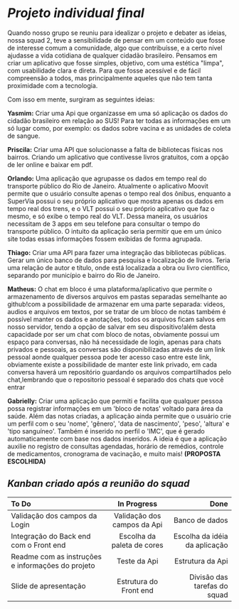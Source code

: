 # *Projeto individual final*

Quando nosso grupo se reuniu para idealizar o projeto e debater as ideias, nossa squad 2, teve a sensibilidade de pensar em um conteúdo
que fosse de interesse comum a comunidade, algo que contribuísse, e a certo nível ajudasse a vida cotidiana de qualquer cidadão brasileiro.
Pensamos em criar um aplicativo que fosse simples, objetivo, com uma estética "limpa", com usabilidade clara e direta. Para que fosse acessível e de
fácil compreensão a todos, mas principalmente aqueles que não tem tanta proximidade com a tecnologia.

Com isso em mente, surgiram as seguintes ideias:


**Yasmim:** Criar uma Api que organizasse em uma só aplicação os dados do cidadão brasileiro em relação ao SUS! Para ter todas as informações em um só lugar como, por exemplo: os dados sobre vacina e as unidades de coleta de sangue.

**Priscila:** Criar uma API que solucionasse a falta de bibliotecas físicas nos bairros. Criando um aplicativo que contivesse livros gratuitos, com a opção de ler online e baixar em pdf.

**Orlando:**   Uma aplicação que agrupasse os dados em tempo real do transporte público do Rio de Janeiro. Atualmente o aplicativo Moovit permite que o usuário consulte apenas o tempo real dos ônibus, enquanto a SuperVia possui o seu próprio aplicativo que mostra apenas os dados em tempo real dos trens, e o VLT possui o seu próprio aplicativo que faz o mesmo, e só exibe o tempo real do VLT. Dessa maneira, os usuários necessitam de 3 apps em seu telefone para consultar o tempo do transporte público. O intuito da aplicação seria permitir que em um único site todas essas informações fossem exibidas de forma agrupada.

**Thiago:** Criar uma API para fazer uma integração das bibliotecas públicas. Gerar um único banco de dados para pesquisa e localização de livros.
Teria uma relação de autor e título, onde está localizada a obra ou livro científico, separando por município e bairro do Rio de Janeiro.

**Matheus:**
O chat em bloco é uma plataforma/aplicativo que permite o armazenamento de diversos arquivos em pastas separadas semelhante ao github!com a possibilidade de armazenar em uma parte separada: videos, audios e arquivos em textos, por se tratar de um bloco de notas também é possível manter os dados e anotações, todos os arquivos ficam salvos em nosso servidor, tendo a opção de salvar em seu dispositivo!além desta capacidade por ser um chat com bloco de notas, obviamente possui um espaço para conversas, não há necessidade de login, apenas para chats privados e pessoais, as conversas são disponibilizadas através de um link pessoal aonde qualquer pessoa pode ter acesso caso entre este link, obviamente existe a possibilidade de manter este link privado, em cada conversa haverá um repositório guardando os arquivos compartilhados pelo chat,lembrando que o repositorio pessoal é separado dos chats que você entrar

**Gabrielly:** Criar uma aplicação que permiti e facilita que qualquer pessoa possa registrar informações em um 'bloco de notas' voltado para área da saúde.
Além das notas criadas, a aplicação ainda permite que o usuário crie um perfil com o seu 'nome', 'gênero', 'data de nascimento', 'peso', 'altura' e 'tipo sanguíneo'. Também é inserido no perfil o 'IMC', que é gerado automaticamente com base nos dados inseridos.
A ideia é que a aplicação auxilie no registro de consultas agendadas, horário de remédios, controle de medicamentos, cronograma de vacinação, e muito mais! **(PROPOSTA ESCOLHIDA)**


## *Kanban criado após a reunião do squad*
     
     
|    To Do  |  In Progress  |      Done |
| :------------ |      :---------------:|          -----:|
|Validação dos campos da Login |Validação dos campos da Api|Banco de dados |
|Integração do Back end com o Front end |Escolha da paleta de cores    |Escolha da idéia da aplicação |
|Readme com as instruções e informações do projeto |Teste da Api|Estrutura da Api |
|Slide de apresentação |Estrutura do Front end|Divisão das tarefas do squad|
